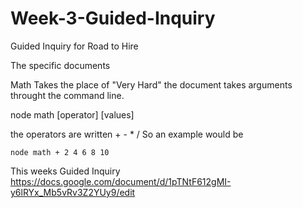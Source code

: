 # Week-3-Guided-Inquiry
Guided Inquiry for Road to Hire

The specific documents 

Math Takes the place of "Very Hard" the document takes arguments throught the command line.

node math [operator] [values]

the operators are written + - * /
So an example would be 

` node math + 2 4 6 8 10 `

This weeks Guided Inquiry
https://docs.google.com/document/d/1pTNtF612gMI-y6lRYx_Mb5vRv3Z2YUy9/edit
